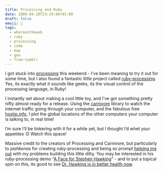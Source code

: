 ```yaml
---
title: Processing and Ruby
date: 2009-04-20T23:19:00+01:00
draft: false
emoji: 💎
tags:
  - whereontheweb
  - ruby
  - processing
  - code
  - map
  - geo
  - from-tumblr
---
```

I got stuck into [processing](https://processing.org) this weekend - I’ve been meaning to try it out for some time, but I also found a fantastic little project called [ruby-processing](https://github.com/jashkenas/ruby-processing/wiki). Yes, its exactly what it sounds like geeks, its the visual control of the processing language, in Ruby!

I instantly set about making a cool little toy, and I’ve got something pretty nifty almost ready for a release. Using the [carnivore](https://wiki.github.com/jashkenas/ruby-processing/r-s-g.org/carnivore/) library to watch the internet traffic going through your computer, and the fabulous free [hostip.info](https://hostip.info), I plot the global locations of the other computers your computer is talking to, in real time!

I’m sure I’ll be tinkering with it for a while yet, but I thought I’d whet your appetites :D Watch this space!

Massive credit to the creators of Processing and Carnivore, but particularly to _jashkenas_ for creating ruby-processing and being so prompt [helping me out](https://href.li/?http://r-s-g.org/carnivore/forum/YaBB.pl?action=dereferer;url=http://processing.org/discourse/yabb2/YaBB.pl?num=1240099712/0;anch=1) with my problems building this little ditty. You may be interested in his ruby-processing demo “[A Face for Stephen Hawking](https://href.li/?http://ashkenas.com/codework/a_face_for_stephen_hawking.html)” - and to put a topical spin on this, its good to see [Dr. Hawking is in better health now](https://news.bbc.co.uk/1/hi/uk/8008767.stm).
